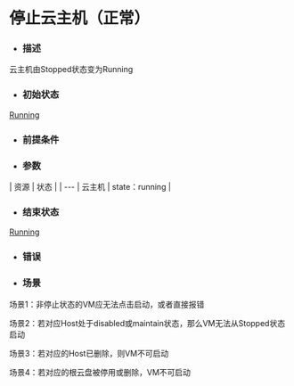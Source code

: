 # 停止云主机（正常）

* ### 描述

 云主机由Stopped状态变为Running

* ### 初始状态

 [Running](/Unit/VM/status.md)

* ### 前提条件



* ### 参数

 | 资源 | 状态 |
 | ---
 | 云主机 | state：running |


* ### 结束状态



 [Running](/Unit/VM/status.md)



* ### 错误



* ### 场景



 场景1：非停止状态的VM应无法点击启动，或者直接报错



 场景2：若对应Host处于disabled或maintain状态，那么VM无法从Stopped状态启动



 场景3：若对应的Host已删除，则VM不可启动



 场景4：若对应的根云盘被停用或删除，VM不可启动













